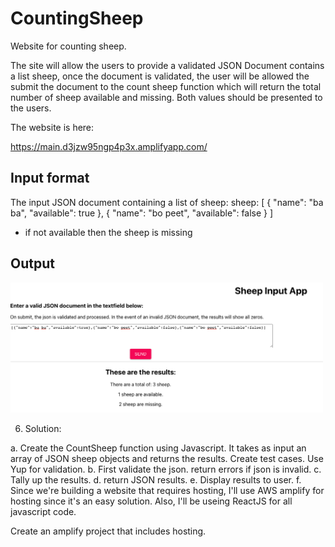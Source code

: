 # CountingSheep
Website for counting sheep.

The site will allow the users to provide a validated JSON Document contains a list sheep, once the document is validated, the user will be allowed the submit the document to the count sheep function which will return the total number of sheep available and missing.  Both values should be presented to the users.


The website is here: 

https://main.d3jzw95ngp4p3x.amplifyapp.com/

## Input format

The input JSON document containing a list of sheep:
  sheep: [
    { "name": "ba ba", "available": true },
    { "name": "bo peet", "available": false }
  ]
  - if not available then the sheep is missing


## Output

<img src="./cs-ui.png" width="500" >

6. Solution:

  a. Create the CountSheep function using Javascript. It takes as input an array of JSON sheep  objects and returns the results. Create test cases. Use Yup for validation.
  b. First validate the json. return errors if json is invalid.
  c. Tally up the results. 
  d. return JSON results.
  e. Display results to user.
  f. Since we're building a website that requires hosting, I'll use AWS amplify for hosting since it's an easy solution. Also, I'll be useing ReactJS for all javascript code.


Create an amplify project that includes hosting. 


